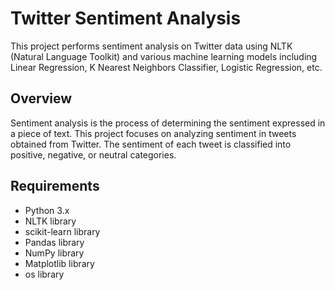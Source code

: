 # Twitter Sentiment Analysis

This project performs sentiment analysis on Twitter data using NLTK (Natural Language Toolkit) and various machine learning models including Linear Regression, K Nearest Neighbors Classifier, Logistic Regression, etc.

## Overview

Sentiment analysis is the process of determining the sentiment expressed in a piece of text. This project focuses on analyzing sentiment in tweets obtained from Twitter. The sentiment of each tweet is classified into positive, negative, or neutral categories.

## Requirements

- Python 3.x
- NLTK library
- scikit-learn library
- Pandas library
- NumPy library
- Matplotlib library
- os library